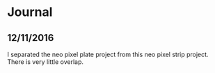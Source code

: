 # Journal

## 12/11/2016

I separated the neo pixel plate project from this neo pixel strip project. There is very little overlap.
